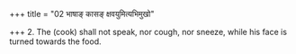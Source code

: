 +++
title = "02 भाषाङ् कासङ् क्षवयुमित्यभिमुखो"

+++
2. The (cook) shall not speak, nor cough, nor sneeze, while his face is turned towards the food.
